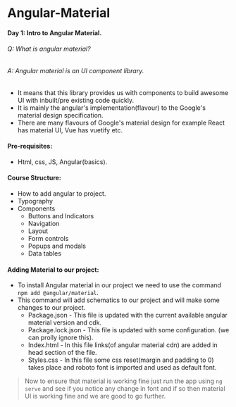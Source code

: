 # Angular-Material

#### Day 1: Intro to Angular Material.

###### Q: What is angular material?
###### A: Angular material is an UI component library.

- It means that this library provides us with components to build awesome UI with inbuilt/pre existing code quickly.
- It is mainly the angular's implementation(flavour) to the Google's material design specification.
- There are many flavours of Google's material design for example   React has material UI, Vue has vuetify etc.
  
#### Pre-requisites:
- Html, css, JS, Angular(basics).

#### Course Structure:
- How to add angular to project.
- Typography
- Components
    - Buttons and Indicators
    - Navigation
    - Layout
    - Form controls
    - Popups and modals
    - Data tables

#### Adding Material to our project:
- To install Angular material in our project we need to use the command <code>npm add @angular/material</code>.
- This command will add schematics to our project and will make some changes to our project.
  - Package.json - This file is updated with the current available angular material version and cdk.
  - Package.lock.json - This file is updated with some configuration. (we can prolly ignore this).
  - Index.html - In this file links(of angular material cdn) are added in head section of the file.
  - Styles.css - In this file some css reset(margin and padding to 0) takes place and roboto font is imported and used as default font.
> Now to ensure that material is working fine just run the app using <code>ng serve</code> and see if you notice any change in font and if so then material UI is working fine and we are good to go further.

